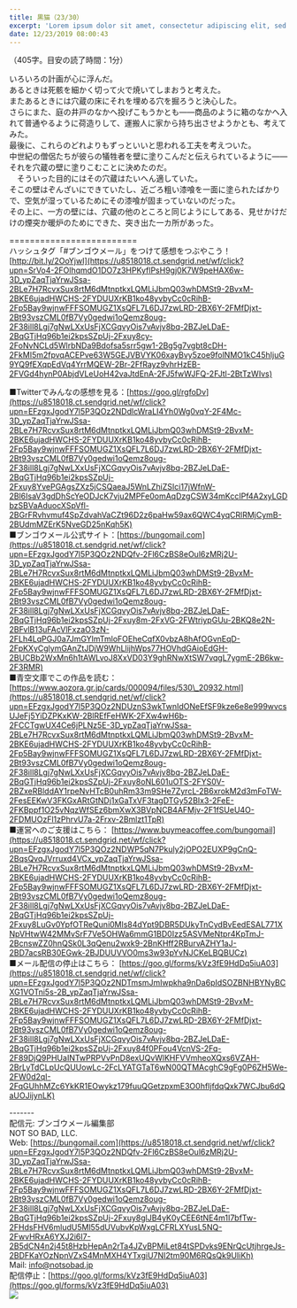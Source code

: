 ```yaml
---
title: 黒猫（23/30）
excerpt: 'Lorem ipsum dolor sit amet, consectetur adipiscing elit, sed do eiusmod tempor incididunt ut labore et dolore magna aliqua. Praesent elementum facilisis leo vel fringilla est ullamcorper eget. At imperdiet dui accumsan sit amet nulla facilisi morbi tempus.'
date: 12/23/2019 08:00:43
---
```


（405字。目安の読了時間：1分）  
  
いろいろの計画が心に浮んだ。  
あるときは死骸を細かく切って火で焼いてしまおうと考えた。  
またあるときには穴蔵の床にそれを埋める穴を掘ろうと決心した。  
さらにまた、庭の井戸のなかへ投げこもうかとも――商品のように箱のなかへ入れて普通やるように荷造りして、運搬人に家から持ち出させようかとも、考えてみた。  
最後に、これらのどれよりもずっといいと思われる工夫を考えついた。  
中世紀の僧侶たちが彼らの犠牲者を壁に塗りこんだと伝えられているように――それを穴蔵の壁に塗りこむことに決めたのだ。  
　そういった目的にはその穴蔵はたいへん適していた。  
そこの壁はぞんざいにできていたし、近ごろ粗い漆喰を一面に塗られたばかりで、空気が湿っているためにその漆喰が固まっていないのだった。  
その上に、一方の壁には、穴蔵の他のところと同じようにしてある、見せかけだけの煙突か暖炉のためにできた、突き出た一カ所があった。  
  
\=========================  
ハッシュタグ「#ブンゴウメール」をつけて感想をつぶやこう！　  
[http://bit.ly/2OoYjwI](https://u8518018.ct.sendgrid.net/wf/click?upn=SrVo4-2FOlhqmdO1DO7z3HPKyflPsH9gj0K7W9peHAX6w-3D_ypZaqTjaYrwJSsa-2BLe7H7RcvxSux8rtM6dMtnptkxLQMLiJbmQ03whDMSt9-2BvxM-2BKE6ujadHWCHS-2FYDUUXrKB1ko48yvbyCc0cRihB-2Fp5Bay9wjnwFFFSOMUGZ1XsQFL7L6DJ7zwLRD-2BX6Y-2FMfDjxt-2Bt93vszCML0fB7Vy0gedwi1oQemz8oug-2F38ill8Lgj7gNwLXxUsFjXCGqvyOis7vAvjv8bq-2BZJeLDaE-2BqGTjHq96b1ei2kpsSZpUj-2Fxuy8cy-2FoNvNCLd5WlrbNDa9Bdofsa5srr5gw1-2Bg5g7vgbt8cDH-2FkMI5m2fpvqACEPve63W5GEJVBVYK06xayBvy5zoe9folNMO1kC45hIjuG9YQ9fEXqpEdVq4YrrMQEW-2Br-2FfRayz9vhrHzEB-2FVGd4hynP0AbjdVLeUoH42vaJtdEnA-2FJ5fwWJFQ-2FJtl-2BtTzWIvs)  
  
■Twitterでみんなの感想を見る：[https://goo.gl/rgfoDv](https://u8518018.ct.sendgrid.net/wf/click?upn=EFzgxJgodY7l5P3QOz2NDdlcWraLI4Yh0Wg0vqY-2F4Mc-3D_ypZaqTjaYrwJSsa-2BLe7H7RcvxSux8rtM6dMtnptkxLQMLiJbmQ03whDMSt9-2BvxM-2BKE6ujadHWCHS-2FYDUUXrKB1ko48yvbyCc0cRihB-2Fp5Bay9wjnwFFFSOMUGZ1XsQFL7L6DJ7zwLRD-2BX6Y-2FMfDjxt-2Bt93vszCML0fB7Vy0gedwi1oQemz8oug-2F38ill8Lgj7gNwLXxUsFjXCGqvyOis7vAvjv8bq-2BZJeLDaE-2BqGTjHq96b1ei2kpsSZpUj-2Fxuy8YvePGAgsZXz5jCSQaeaJ5WnLZhiZSIci17jWfnW-2Bl6IsaV3gdDhScYeODJcK7vju2MPFe0omAqDzgCSW34mKccIPf4A2xyLGDbzSBVaAduocXSpVfl-2BGrFRvhvmuf4SpZdvahVaCZt96D2z6paHw59ax6QWC4yqCRlRMjCymB-2BUdmMZErK5NveGD25nKqh5K)  
■ブンゴウメール公式サイト：[https://bungomail.com](https://u8518018.ct.sendgrid.net/wf/click?upn=EFzgxJgodY7l5P3QOz2NDQfv-2Fl6CzBS8eOul6zMRj2U-3D_ypZaqTjaYrwJSsa-2BLe7H7RcvxSux8rtM6dMtnptkxLQMLiJbmQ03whDMSt9-2BvxM-2BKE6ujadHWCHS-2FYDUUXrKB1ko48yvbyCc0cRihB-2Fp5Bay9wjnwFFFSOMUGZ1XsQFL7L6DJ7zwLRD-2BX6Y-2FMfDjxt-2Bt93vszCML0fB7Vy0gedwi1oQemz8oug-2F38ill8Lgj7gNwLXxUsFjXCGqvyOis7vAvjv8bq-2BZJeLDaE-2BqGTjHq96b1ei2kpsSZpUj-2Fxuy8m-2FxVG-2FWtriypGUu-2BKQ8e2N-2BFvlB13uFAcVlFxzaO3zN-2FLh4LqPGJ0a7JmGYlmTmloFOEheCqfX0vbzA8hAfOGvnEqD-2FpKXyCglymGAnZtJDjW9WhLlijhWps77HOVhdGAioEdGH-2BUCBb2WxMn6h1tAWLvoJ8XxVD03Y9ghRNwXtSW7vqgL7ygmE-2B6kw-2F3RMR)  
■青空文庫でこの作品を読む：[https://www.aozora.gr.jp/cards/000094/files/530\_20932.html](https://u8518018.ct.sendgrid.net/wf/click?upn=EFzgxJgodY7l5P3QOz2NDUznS3wkTwnIdONeEfSF9kze6e8e999wvcsUJeFj5YiDZPKxKW-2BlREfFeHWK-2FXw4wH6b-2FCCTgwUX4Ce6jPLNz5E-3D_ypZaqTjaYrwJSsa-2BLe7H7RcvxSux8rtM6dMtnptkxLQMLiJbmQ03whDMSt9-2BvxM-2BKE6ujadHWCHS-2FYDUUXrKB1ko48yvbyCc0cRihB-2Fp5Bay9wjnwFFFSOMUGZ1XsQFL7L6DJ7zwLRD-2BX6Y-2FMfDjxt-2Bt93vszCML0fB7Vy0gedwi1oQemz8oug-2F38ill8Lgj7gNwLXxUsFjXCGqvyOis7vAvjv8bq-2BZJeLDaE-2BqGTjHq96b1ei2kpsSZpUj-2Fxuy8oNL601uOTS-2FYS0V-2BZxeRBlddAY1rpeNvHTcB0uhRm33m9SHe7ZyrcL-2B6xrokM2d3mFoTW-2FesEEKwV3FKGxARtGtNDj1xGaTxVF3tagDTGy52BIx3-2FeE-2FKBppf1O25vNqzWfSEz6bmXwX3BVpNCB4AFMjv-2F1fSUeU4O-2FDMUOzFl1zPhrvU7a-2Frxv-2Bmlzt1TpR)  
■運営へのご支援はこちら： [https://www.buymeacoffee.com/bungomail](https://u8518018.ct.sendgrid.net/wf/click?upn=EFzgxJgodY7l5P3QOz2NDWP5qN7Pkuly2jOPO2EUXP9gCnQ-2BqsQvqJVrruxd4VCx_ypZaqTjaYrwJSsa-2BLe7H7RcvxSux8rtM6dMtnptkxLQMLiJbmQ03whDMSt9-2BvxM-2BKE6ujadHWCHS-2FYDUUXrKB1ko48yvbyCc0cRihB-2Fp5Bay9wjnwFFFSOMUGZ1XsQFL7L6DJ7zwLRD-2BX6Y-2FMfDjxt-2Bt93vszCML0fB7Vy0gedwi1oQemz8oug-2F38ill8Lgj7gNwLXxUsFjXCGqvyOis7vAvjv8bq-2BZJeLDaE-2BqGTjHq96b1ei2kpsSZpUj-2Fxuy8LuGv0YpfOTReQuni0Mls84dYpt9DBR5DUkyTnCydBvEedESAL771XNpVHtwW42MMvSrF7Ve5OHWa6mmG1BD0Izz5ASVMeNtpr4KpTmJ-2BcnswZZ0hnQSk0L3qQenu2wxk9-2BnKHff2RBurvAZHY1aJ-2BD7acsRB30EGwk-2BJDUUVVO0ms3w93pYvNJCKeLBQBUCz)  
■メール配信の停止はこちら： [https://goo.gl/forms/kVz3fE9HdDq5iuA03](https://u8518018.ct.sendgrid.net/wf/click?upn=EFzgxJgodY7l5P3QOz2NDTmsmJmIwpkha9nDa6pIdSOZBNHBYNyBCXG1VOTni5s-2B_ypZaqTjaYrwJSsa-2BLe7H7RcvxSux8rtM6dMtnptkxLQMLiJbmQ03whDMSt9-2BvxM-2BKE6ujadHWCHS-2FYDUUXrKB1ko48yvbyCc0cRihB-2Fp5Bay9wjnwFFFSOMUGZ1XsQFL7L6DJ7zwLRD-2BX6Y-2FMfDjxt-2Bt93vszCML0fB7Vy0gedwi1oQemz8oug-2F38ill8Lgj7gNwLXxUsFjXCGqvyOis7vAvjv8bq-2BZJeLDaE-2BqGTjHq96b1ei2kpsSZpUj-2Fxuy84f0PFou4VcnVS-2Fq-2F89DjQ9PHUaINTwPRPVvPnD8exUQvWlKHFVVmheoXQxs6VZAH-2BrLyTdCLpUcQUUowLc-2FcLYATGTaT6wN00QTMAcghC9gFg0P6ZH5We-2FW0d2qI-2FqGUhhMZc6YkKR1EOwykz179fuuQGetzpxmE3O0hfIjfdqQxk7WCJbu6dQaUOJijynLK)  
  
\-------  
配信元: ブンゴウメール編集部  
NOT SO BAD, LLC.  
Web: [https://bungomail.com](https://u8518018.ct.sendgrid.net/wf/click?upn=EFzgxJgodY7l5P3QOz2NDQfv-2Fl6CzBS8eOul6zMRj2U-3D_ypZaqTjaYrwJSsa-2BLe7H7RcvxSux8rtM6dMtnptkxLQMLiJbmQ03whDMSt9-2BvxM-2BKE6ujadHWCHS-2FYDUUXrKB1ko48yvbyCc0cRihB-2Fp5Bay9wjnwFFFSOMUGZ1XsQFL7L6DJ7zwLRD-2BX6Y-2FMfDjxt-2Bt93vszCML0fB7Vy0gedwi1oQemz8oug-2F38ill8Lgj7gNwLXxUsFjXCGqvyOis7vAvjv8bq-2BZJeLDaE-2BqGTjHq96b1ei2kpsSZpUj-2Fxuy8glJB4yK0yCEE6tNE4m1I7bfTw-2FHdsFHV6mludU5Ml55dUVubvKpWxgLCFRLXYusL5NQ-2FwvHRxA6YXJ2i6I7-2B5dCN4n2j45t8HzbHepAn2rTa4JZvBPMiLet84tSPDvks9ENrQcUtjhrgeJs-2BDFKaYOzNpnVZxS4MnMXH4YTxgiU7NI2tm90M6RQsQk9UIiKh)  
Mail: info@notsobad.jp  
配信停止：[https://goo.gl/forms/kVz3fE9HdDq5iuA03](https://goo.gl/forms/kVz3fE9HdDq5iuA03)  
![](https://u8518018.ct.sendgrid.net/wf/open?upn=ypZaqTjaYrwJSsa-2BLe7H7RcvxSux8rtM6dMtnptkxLQMLiJbmQ03whDMSt9-2BvxM-2BKE6ujadHWCHS-2FYDUUXrKB1ko48yvbyCc0cRihB-2Fp5Bay9wjnwFFFSOMUGZ1XsQFL7L6DJ7zwLRD-2BX6Y-2FMfDjxt-2Bt93vszCML0fB7Vy0gedwi1oQemz8oug-2F38ill8Lgj7gNwLXxUsFjXCGqvyOis7vAvjv8bq-2BZJeLDaE-2BqGTjHq96b1ei2kpsSZpUj-2Fxuy8-2FiaRIlOa4DETZJ-2B94x3GHQhyTpxmeD-2BSthnf12s5wiBFA67F9sHeHE-2Bv8efBwriqljtAkGBicqRxqD5EjsuuldmYMgdI3ZM03SQs6Yo6YykqfPZ6y48tVVQzVNfBbw6I96Pv1z8sN955aXNPHfcKUg7Op9rKHoojuVOjiLjiuv3mXpsDaZ5-2FnqW0Vu5glY-2Bf7F1s9RqJ4UXvHltqULwUpQ-3D-3D)